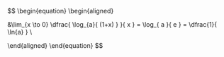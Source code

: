 
$$
\begin{equation}
\begin{aligned}

&\lim_{x \to 0} \dfrac{ \log_{a}{ (1+x) } }{ x } = \log_{ a }{ e } 
    = \dfrac{1}{ \ln{a} } \\

\end{aligned}
\end{equation}
$$